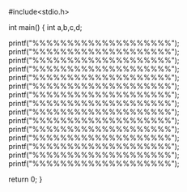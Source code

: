 #include<stdio.h>

int main()
{
  int a,b,c,d;

  printf("%%%%%%%%%%%%%%%%%%%%");
  printf("%%%%%%%%%%%%%%%%%%%%");
  printf("%%%%%%%%%%%%%%%%%%%%");
  printf("%%%%%%%%%%%%%%%%%%%%");
  printf("%%%%%%%%%%%%%%%%%%%%");
  printf("%%%%%%%%%%%%%%%%%%%%");
  printf("%%%%%%%%%%%%%%%%%%%%");
  printf("%%%%%%%%%%%%%%%%%%%%");
  printf("%%%%%%%%%%%%%%%%%%%%");
  printf("%%%%%%%%%%%%%%%%%%%%");
  printf("%%%%%%%%%%%%%%%%%%%%");
  printf("%%%%%%%%%%%%%%%%%%%%");
  printf("%%%%%%%%%%%%%%%%%%%%");
  printf("%%%%%%%%%%%%%%%%%%%%");
  printf("%%%%%%%%%%%%%%%%%%%%");

  return 0;
 }
